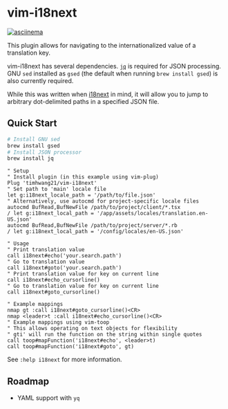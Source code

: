 # vim-i18next

[![asciinema](https://asciinema.org/a/pQjrOxnFgzk5X0GOCIkyVyucQ.svg)](https://asciinema.org/a/pQjrOxnFgzk5X0GOCIkyVyucQ)

This plugin allows for navigating to the internationalized value of a translation key.

vim-i18next has several dependencies. [`jq`](https://github.com/stedolan/jq) is required for JSON processing. GNU `sed` installed as `gsed` (the default when running `brew install gsed`) is also currently required.

While this was written when [i18next](https://www.i18next.com/) in mind, it will allow you to jump to arbitrary dot-delimited paths in a specified JSON file.

## Quick Start

```sh
# Install GNU sed
brew install gsed
# Install JSON processor
brew install jq
```

```vim
" Setup
" Install plugin (in this example using vim-plug)
Plug 'timhwang21/vim-i18next'
" Set path to 'main' locale file
let g:i18next_locale_path = '/path/to/file.json'
" Alternatively, use autocmd for project-specific locale files
autocmd BufRead,BufNewFile /path/to/project/client/*.tsx
/ let g:i18next_local_path = '/app/assets/locales/translation.en-US.json'
autocmd BufRead,BufNewFile /path/to/project/server/*.rb
/ let g:i18next_local_path = '/config/locales/en-US.json'

" Usage
" Print translation value
call i18next#echo('your.search.path')
" Go to translation value
call i18next#goto('your.search.path')
" Print translation value for key on current line
call i18next#echo_cursorline()
" Go to translation value for key on current line
call i18next#goto_cursorline()

" Example mappings
nmap gt :call i18next#goto_cursorline()<CR>
nmap <leader>t :call i18next#echo_cursorline()<CR>
" Example mappings using vim-toop
" This allows operating on text objects for flexibility
" gti' will run the function on the string within single quotes
call toop#mapFunction('i18next#echo', <leader>t)
call toop#mapFunction('i18next#goto', gt)
```

See `:help i18next` for more information.

## Roadmap

* YAML support with `yq`
